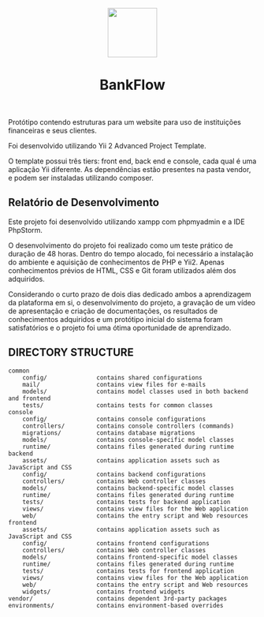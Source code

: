 <p align="center">
    <a href="https://github.com/yiisoft" target="_blank">
        <img src="https://avatars0.githubusercontent.com/u/993323" height="100px">
    </a>
    <h1 align="center">BankFlow</h1>
    <br>
</p>

Protótipo contendo estruturas para um website para uso de instituições financeiras e seus clientes.

Foi desenvolvido utilizando Yii 2 Advanced Project Template. 

[//]: # (is a skeleton [Yii 2]&#40;https://www.yiiframework.com/&#41; application best for)
[//]: # (developing complex Web applications with multiple tiers.)

[//]: # (The template includes three tiers: front end, back end, and console, each of which)
[//]: # (is a separate Yii application.)
O template possui três tiers: front end, back end e console, cada qual é uma aplicação Yii diferente.
As dependências estão presentes na pasta vendor, e podem ser instaladas utilizando composer.

<h2>Relatório de Desenvolvimento</h2>
<p>Este projeto foi desenvolvido utilizando xampp com phpmyadmin e a IDE PhpStorm.</p>
<p>O desenvolvimento do projeto foi realizado como um teste prático de duração de 48 horas. Dentro do tempo alocado, foi necessário a instalação do ambiente e aquisição de conhecimentos de PHP e Yii2. Apenas conhecimentos prévios de HTML, CSS e Git foram utilizados além dos adquiridos.</p>
<p>Considerando o curto prazo de dois dias dedicado ambos a aprendizagem da plataforma em si, o desenvolvimento do projeto, a gravação de um vídeo de apresentação e criação de documentações, os resultados de conhecimentos adquiridos e um protótipo inicial do sistema foram satisfatórios e o projeto foi uma ótima oportunidade de aprendizado.</p>

DIRECTORY STRUCTURE
-------------------

```
common
    config/              contains shared configurations
    mail/                contains view files for e-mails
    models/              contains model classes used in both backend and frontend
    tests/               contains tests for common classes    
console
    config/              contains console configurations
    controllers/         contains console controllers (commands)
    migrations/          contains database migrations
    models/              contains console-specific model classes
    runtime/             contains files generated during runtime
backend
    assets/              contains application assets such as JavaScript and CSS
    config/              contains backend configurations
    controllers/         contains Web controller classes
    models/              contains backend-specific model classes
    runtime/             contains files generated during runtime
    tests/               contains tests for backend application    
    views/               contains view files for the Web application
    web/                 contains the entry script and Web resources
frontend
    assets/              contains application assets such as JavaScript and CSS
    config/              contains frontend configurations
    controllers/         contains Web controller classes
    models/              contains frontend-specific model classes
    runtime/             contains files generated during runtime
    tests/               contains tests for frontend application
    views/               contains view files for the Web application
    web/                 contains the entry script and Web resources
    widgets/             contains frontend widgets
vendor/                  contains dependent 3rd-party packages
environments/            contains environment-based overrides
```
